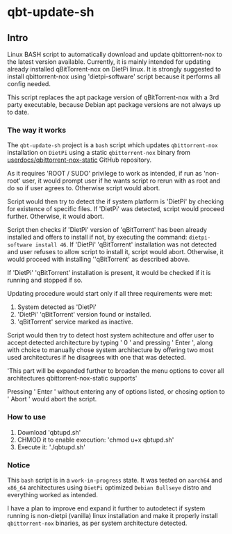 # qbt-update-sh

## Intro
Linux BASH script to automatically download and update qbittorrent-nox to the latest version available.
Currently, it is mainly intended for updating already installed qBitTorrent-nox on DietPi linux.
It is strongly suggested to install qbittorrent-nox using 'dietpi-software' script because it performs all config needed.

This script replaces the apt package version of qBitTorrent-nox with a 3rd party executable, because Debian apt package versions are not always up to date.


### The way it works
 
The `qbt-update-sh` project is a `bash` script which updates `qbittorrent-nox` installation on `DietPi` using a static `qbittorrent-nox` binary from [userdocs/qbittorrent-nox-static](https://github.com/userdocs/qbittorrent-nox-static) GitHub repository.

As it requires 'ROOT / SUDO' privilege to work as intended, if run as 'non-root' user, it would prompt user if he wants script ro rerun with as root and do so if user agrees to. Otherwise script would abort.

Script would then try to detect the if system platform is 'DietPi' by checking for existence of specific files.
If 'DietPi' was detected, script would proceed further. Otherwise, it would abort.

Script then checks if 'DietPi' version of 'qBitTorrent' has been already installed and offers to install if not, by executing the command: `dietpi-software install 46`.
If 'DietPi' 'qBitTorrent' installation was not detected and user refuses to allow script to install it, script would abort.
Otherwise, it would proceed with installing ''qBitTorrent' as described above.

If 'DietPi' 'qBitTorrent' installation is present, it would be checked if it is running and stopped if so.

Updating procedure would start only if all three requirements were met:

1. System detected as 'DietPi'
2. 'DietPi' 'qBitTorrent' version found or installed.
3. 'qBitTorrent' service marked as inactive.

Script would then try to detect host system achitecture and offer user to accept detected architecture by typing ' 0 ' and pressing ' Enter ', along with choice to manually chose system architecture by offering two most used architectures if he disagrees with one that was detected.

'This part will be expanded further to broaden the menu options to cover all architectures qbittorrent-nox-static supports'

Pressing ' Enter ' without entering any of options listed, or chosing option to ' Abort ' would abort the script.

### How to use

1. Download 'qbtupd.sh'
2. CHMOD it to enable execution: 'chmod u+x qbtupd.sh'
3. Execute it: './qbtupd.sh'


### Notice

This `bash` script is in a `work-in-progress` state.
It was tested on `aarch64` and `x86_64` architectures using `DietPi` optimized `Debian Bullseye` distro and everything worked as intended.

I have a plan to improve end expand it further to autodetect if system running is non-dietpi (vanilla) linux installation and make it properly install `qbittorrent-nox` binaries, as per system architecture detected.
